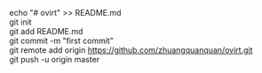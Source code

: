 echo "# ovirt" >> README.md	<br/>
git init	<br/>
git add README.md	<br/>
git commit -m "first commit"	<br/>
git remote add origin https://github.com/zhuangquanquan/ovirt.git	<br/>
git push -u origin master	<br/>